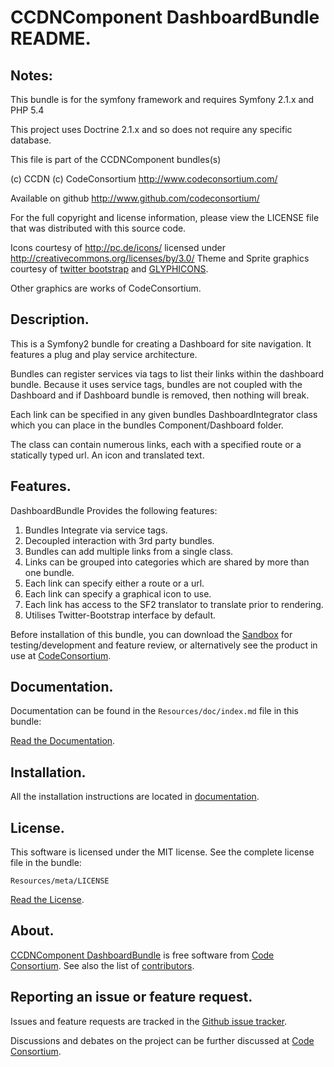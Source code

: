 CCDNComponent DashboardBundle README.
=====================================


## Notes:  
  
This bundle is for the symfony framework and requires Symfony 2.1.x and PHP 5.4
  
This project uses Doctrine 2.1.x and so does not require any specific database.
  

This file is part of the CCDNComponent bundles(s)

(c) CCDN (c) CodeConsortium <http://www.codeconsortium.com/> 

Available on github <http://www.github.com/codeconsortium/>

For the full copyright and license information, please view the LICENSE
file that was distributed with this source code.

Icons courtesy of http://pc.de/icons/ licensed under http://creativecommons.org/licenses/by/3.0/
Theme and Sprite graphics courtesy of [twitter bootstrap](http://twitter.github.com/bootstrap/index.html) and [GLYPHICONS](http://glyphicons.com/).

Other graphics are works of CodeConsortium.

## Description.

This is a Symfony2 bundle for creating a Dashboard for site navigation. It features a plug and play service architecture. 

Bundles can register services via tags to list their links within the dashboard bundle. Because it uses service tags, bundles 
are not coupled with the Dashboard and if Dashboard bundle is removed, then nothing will break. 

Each link can be specified in any given bundles DashboardIntegrator class which you can place in the bundles Component/Dashboard folder.

The class can contain numerous links, each with a specified route or a statically typed url. An icon and translated text.

## Features.

DashboardBundle Provides the following features:

1. Bundles Integrate via service tags.
2. Decoupled interaction with 3rd party bundles.
3. Bundles can add multiple links from a single class.
4. Links can be grouped into categories which are shared by more than one bundle.
5. Each link can specify either a route or a url.
6. Each link can specify a graphical icon to use.
7. Each link has access to the SF2 translator to translate prior to rendering.
8. Utilises Twitter-Bootstrap interface by default.

Before installation of this bundle, you can download the [Sandbox](https://github.com/codeconsortium/CCDNSandBox) for testing/development and feature review, or alternatively see the product in use at [CodeConsortium](http://www.codeconsortium.com).

## Documentation.

Documentation can be found in the `Resources/doc/index.md` file in this bundle:

[Read the Documentation](http://github.com/codeconsortium/DashboardBundle/blob/master/Resources/doc/index.md).

## Installation.

All the installation instructions are located in [documentation](http://github.com/codeconsortium/DashboardBundle/blob/master/Resources/doc/install.md).

## License.

This software is licensed under the MIT license. See the complete license file in the bundle:

	Resources/meta/LICENSE

[Read the License](http://github.com/codeconsortium/DashboardBundle/blob/master/Resources/meta/LICENSE).

## About.

[CCDNComponent DashboardBundle](http://github.com/codeconsortium/DashboardBundle) is free software from [Code Consortium](http://www.codeconsortium.com). 
See also the list of [contributors](http://github.com/codeconsortium/DashboardBundle/contributors).

## Reporting an issue or feature request.

Issues and feature requests are tracked in the [Github issue tracker](http://github.com/codeconsortium/DashboardBundle/issues).

Discussions and debates on the project can be further discussed at [Code Consortium](http://www.codeconsortium.com).
